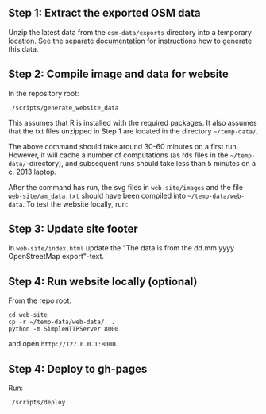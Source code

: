 ## Step 1: Extract the exported OSM data

Unzip the latest data from the `osm-data/exports` directory into a temporary
location. See the separate [documentation](extract-osm-data.md) for
instructions how to generate this data.

## Step 2: Compile image and data for website

In the repository root:

```
./scripts/generate_website_data
```

This assumes that R is installed with the required packages. It also assumes
that the txt files unzipped in Step 1 are located in the
directory `~/temp-data/`.

The above command should take around 30-60 minutes on a first run. However,
it will cache a number of computations (as rds files in the
`~/temp-data/`-directory), and subsequent runs should take less than 5
minutes on a c. 2013 laptop.

After the command has run, the svg files in `web-site/images` and the
file `web-site/am_data.txt` should have been compiled into `~/temp-data/web-data`.
To test the website locally, run:

## Step 3: Update site footer

In `web-site/index.html` update the "The data is from the dd.mm.yyyy OpenStreetMap export"-text.

## Step 4: Run website locally (optional)

From the repo root:

```
cd web-site
cp -r ~/temp-data/web-data/. .
python -m SimpleHTTPServer 8000
```

and open `http://127.0.0.1:8000`.

## Step 4: Deploy to gh-pages

Run:

```
./scripts/deploy
```

